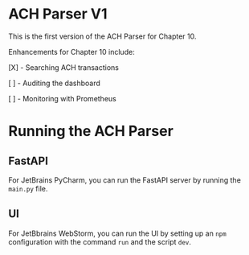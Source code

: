 # ACH Parser V1

This is the first version of the ACH Parser for Chapter 10.

Enhancements for Chapter 10 include:

[X] - Searching ACH transactions

[ ] - Auditing the dashboard

[ ] - Monitoring with Prometheus

# Running the ACH Parser

## FastAPI

For JetBrains PyCharm, you can run the FastAPI server by running the `main.py` file.

## UI 

For JetBbrains WebStorm, you can run the UI by setting up an `npm` configuration with the command `run` and 
the script `dev`. 